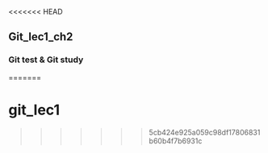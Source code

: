 <<<<<<< HEAD
## Git_lec1_ch2

### Git test  & Git study

=======
# git_lec1
>>>>>>> 5cb424e925a059c98df17806831b60b4f7b6931c

